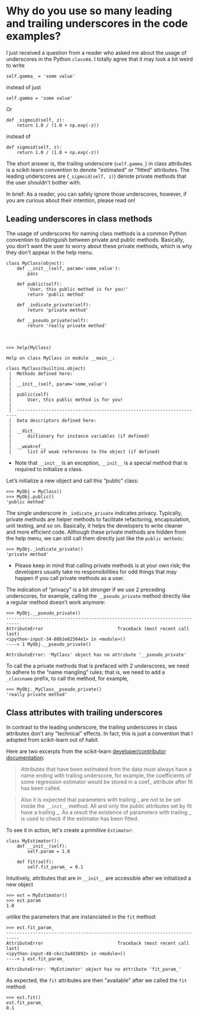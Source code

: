 # Why do you use so many leading and trailing underscores in the code examples?

I just received a question from a reader who asked me about the usage of underscores in the Python `class`es. I totally agree that it may look a bit weird to write

    self.gamma_ = 'some value'

instead of just

    self.gamma = 'some value'

Or

    def _sigmoid(self, z):
        return 1.0 / (1.0 + np.exp(-z))

instead of

    def sigmoid(self, z):
        return 1.0 / (1.0 + np.exp(-z))

The short answer is, the trailing underscore (`self.gamma_`) in class attributes is a scikit-learn convention to denote "estimated" or "fitted" attributes. The leading underscores are (`_sigmoid(self, z)`) denote private methods that the user shouldn't bother with.


In brief: As a reader, you can safely ignore those underscores, however, if you are curious about their intention, please read on!

## Leading underscores in class methods

The usage of underscores for naming class methods is a common Python convention to distinguish between private and public methods. Basically, you don't want the user to worry about these private methods, which is why they don't appear in the help menu.

    class MyClass(object):
        def __init__(self, param='some_value'):
            pass

        def public(self):
            'User, this public method is for you!'
            return 'public method'

        def _indicate_private(self):
            return 'private method'

        def __pseudo_private(self):
            return 'really private method'

<br>

    >>> help(MyClass)

    Help on class MyClass in module __main__:

    class MyClass(builtins.object)
     |  Methods defined here:
     |  
     |  __init__(self, param='some_value')
     |  
     |  public(self)
     |      User, this public method is for you!
     |  
     |  ----------------------------------------------------------------------
     |  Data descriptors defined here:
     |  
     |  __dict__
     |      dictionary for instance variables (if defined)
     |  
     |  __weakref__
     |      list of weak references to the object (if defined)


   * Note that `__init__` is an exception, `__init__` is a special method that is required to initialize a class.

Let’s initialize a new object and call this “public” class:

    >>> MyObj = MyClass()
    >>> MyObj.public()
    'public method'

The single underscore in `_indicate_private` indicates privacy. Typically, private methods are helper methods to facilitate refactoring, encapsulation, unit testing, and so on. Basically, it helps the developers to write cleaner and more efficient code. Although these private methods are hidden from the help menu, we can still call them directly just like the `public methods`:


    >>> MyObj._indicate_private()
    'private method'

- Please keep in mind that calling private methods is at your own risk; the developers usually take no responsibilities for odd things that may happen if you call private methods as a user.

The indication of “privacy” is a bit stronger if we use 2 preceding underscores, for example, calling the `__pseudo_private` method directly like a regular method doesn’t work anymore:

    >>> MyObj.__pseudo_private()
    ---------------------------------------------------------------------------
    AttributeError                            Traceback (most recent call last)
    <ipython-input-34-80b1e62564e1> in <module>()
    ----> 1 MyObj.__pseudo_private()

    AttributeError: 'MyClass' object has no attribute '__pseudo_private'

To call the a private methods that is prefaced with 2 underscores, we need to adhere to the “name mangling” rules; that is, we need to add a `_classname` prefix, to call the method, for example,

    >>> MyObj._MyClass__pseudo_private()
    'really private method'



## Class attributes with trailing underscores

In contrast to the leading underscore, the trailing underscores in class attributes don't any "technical" effects. In fact, this is just a convention that I adopted from scikit-learn out of habit.

Here are two excerpts from the scikit-learn [developer/contributor documentation](http://scikit-learn.org/stable/developers/):

> Attributes that have been estimated from the data must always have a name ending with trailing underscore, for example, the coefficients of some regression estimator would be stored in a coef_ attribute after fit has been called.


> Also it is expected that parameters with trailing _ are not to be set inside the ``__init__`` method. All and only the public attributes set by fit have a trailing _. As a result the existence of parameters with trailing _ is used to check if the estimator has been fitted.

To see it in action, let's create a primitive `Estimator`:

    class MyEstimator():
        def __init__(self):
            self.param = 1.0

        def fit(self):
            self.fit_param_ = 0.1

Intuitively, attributes that are in `__init__` are accessible after we initialized a new object

    >>> est = MyEstimator()
    >>> est.param
    1.0

unlike the parameters that are instanciated in the `fit` method:

    >>> est.fit_param_
    ---------------------------------------------------------------------------
    AttributeError                            Traceback (most recent call last)
    <ipython-input-48-c6cc3a403892> in <module>()
    ----> 1 est.fit_param_

    AttributeError: 'MyEstimator' object has no attribute 'fit_param_'

As expected, the `fit` attributes are then "available" after we called the `fit` method:

    >>> est.fit()
    est.fit_param_
    0.1
